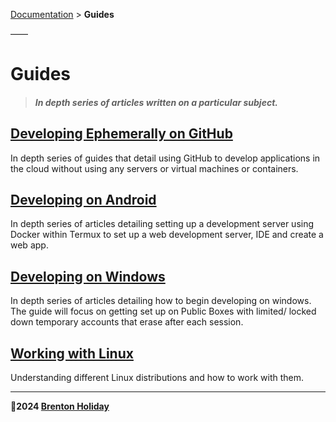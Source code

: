 [Documentation](../) > __Guides__

——

# Guides

> #### *In depth series of articles written on a particular subject.*

## [__Developing Ephemerally on GitHub__](developing-on-github/README.md)

In depth series of guides that detail using GitHub to develop applications in the cloud without using any servers or virtual machines or containers.

## [__Developing on Android__](developing-on-andrioid/README.md)

In depth series of articles detailing setting up a development server using Docker within Termux to set up a web development server, IDE and create a web app.

## [Developing on Windows](developing-on-windows/README.md)

In depth series of articles detailing how to begin developing on windows. The guide will focus on getting set up on Public Boxes with limited/ locked down temporary accounts that erase after each session.

## [Working with Linux](./working-with-linux/README.md)

Understanding different Linux distributions and how to work with them.

***

**🤍2024 [Brenton Holiday](https://8rents.github.io)**
